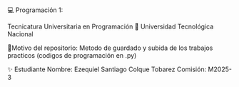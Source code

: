 💻 Programación 1:

Tecnicatura Universitaria en Programación
📍 Universidad Tecnológica Nacional

📂Motivo del repositorio:
Metodo de guardado y subida de los trabajos practicos (codigos de programación en .py)

✨ Estudiante
Nombre: Ezequiel Santiago Colque Tobarez
Comisión: M2025-3

